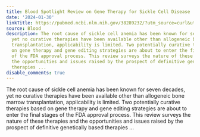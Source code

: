 ```yaml
---
title: Blood Spotlight Review on Gene Therapy for Sickle Cell Disease
date: '2024-01-30'
linkTitle: https://pubmed.ncbi.nlm.nih.gov/38289232/?utm_source=curl&utm_medium=rss&utm_campaign=journals&utm_content=7603509&fc=None&ff=20240130170640&v=2.18.0
source: Blood
description: The root cause of sickle cell anemia has been known for seven decades,
  yet no curative therapies have been available other than allogeneic bone marrow
  transplantation, applicability is limited. Two potentially curative therapies based
  on gene therapy and gene editing strategies are about to enter the final stages
  of the FDA approval process. This review surveys the nature of these therapies and
  the opportunities and issues raised by the prospect of definitive genetically based
  therapies ...
disable_comments: true
---
```

The root cause of sickle cell anemia has been known for seven decades, yet no curative therapies have been available other than allogeneic bone marrow transplantation, applicability is limited. Two potentially curative therapies based on gene therapy and gene editing strategies are about to enter the final stages of the FDA approval process. This review surveys the nature of these therapies and the opportunities and issues raised by the prospect of definitive genetically based therapies ...
